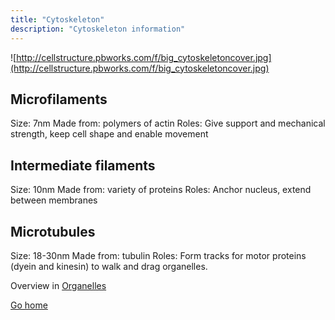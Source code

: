 ```yaml
---
title: "Cytoskeleton"
description: "Cytoskeleton information"
---
```


![http://cellstructure.pbworks.com/f/big_cytoskeletoncover.jpg](http://cellstructure.pbworks.com/f/big_cytoskeletoncover.jpg)

## Microfilaments

Size: 7nm
Made from: polymers of actin
Roles: Give support and mechanical strength, keep cell shape and enable movement

## Intermediate filaments

Size: 10nm
Made from: variety of proteins
Roles: Anchor nucleus, extend between membranes

## Microtubules
Size: 18-30nm
Made from: tubulin
Roles: Form tracks for motor proteins (dyein and kinesin) to walk and drag organelles.


Overview in [Organelles](sixth/Biology/Cells/Organelles)


[Go home](/)